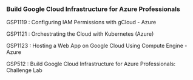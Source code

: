 ### Build Google Cloud Infrastructure for Azure Professionals

GSP1119 :  Configuring IAM Permissions with gCloud - Azure 

GSP1121 :  Orchestrating the Cloud with Kubernetes (Azure) 

GSP1123 :  Hosting a Web App on Google Cloud Using Compute Engine - Azure 

GSP512 :  Build Google Cloud Infrastructure for Azure Professionals: Challenge Lab 
